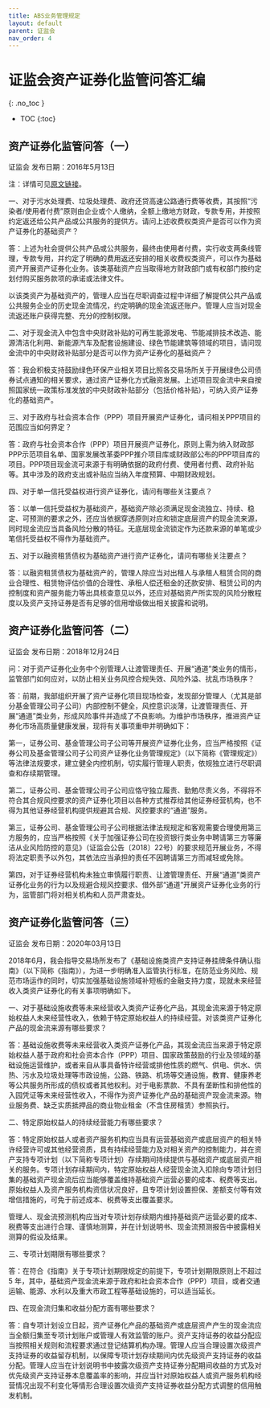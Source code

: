 ```yaml
---
title: ABS业务管理规定
layout: default
parent: 证监会
nav_order: 4
---
```


# 证监会资产证券化监管问答汇编
{: .no_toc }

- TOC
{:toc}

## 资产证券化监管问答（一）

证监会 发布日期：2016年5月13日

注：详情可见[原文链接](http://www.csrc.gov.cn/csrc/c100107/c1447212/content.shtml)。

一、对于污水处理费、垃圾处理费、政府还贷高速公路通行费等收费，其按照“污染者/使用者付费”原则由企业或个人缴纳，全额上缴地方财政，专款专用，并按照约定返还给公共产品或公共服务的提供方。请问上述收费权类资产是否可以作为资产证券化的基础资产？

答：上述为社会提供公共产品或公共服务，最终由使用者付费，实行收支两条线管理，专款专用，并约定了明确的费用返还安排的相关收费权类资产，可以作为基础资产开展资产证券化业务。该类基础资产应当取得地方财政部门或有权部门按约定划付购买服务款项的承诺或法律文件。

以该类资产为基础资产的，管理人应当在尽职调查过程中详细了解提供公共产品或公共服务企业的历史现金流情况，约定明确的现金流返还账户。管理人应当对现金流返还账户获得完整、充分的控制权限。

二、对于现金流入中包含中央财政补贴的可再生能源发电、节能减排技术改造、能源清洁化利用、新能源汽车及配套设施建设、绿色节能建筑等领域的项目，请问现金流中的中央财政补贴部分是否可以作为资产证券化的基础资产？

答：我会积极支持鼓励绿色环保产业相关项目比照各交易场所关于开展绿色公司债券试点通知的相关要求，通过资产证券化方式融资发展。上述项目现金流中来自按照国家统一政策标准发放的中央财政补贴部分（包括价格补贴），可纳入资产证券化的基础资产。

三、对于政府与社会资本合作（PPP）项目开展资产证券化，请问相关PPP项目的范围应当如何界定？

答：政府与社会资本合作（PPP）项目开展资产证券化，原则上需为纳入财政部PPP示范项目名单、国家发展改革委PPP推介项目库或财政部公布的PPP项目库的项目。PPP项目现金流可来源于有明确依据的政府付费、使用者付费、政府补贴等。其中涉及的政府支出或补贴应当纳入年度预算、中期财政规划。

四、对于单一信托受益权进行资产证券化，请问有哪些关注要点？

答：以单一信托受益权为基础资产，基础资产除必须满足现金流独立、持续、稳定、可预测的要求之外，还应当依据穿透原则对应和锁定底层资产的现金流来源，同时现金流应当具备风险分散的特征。无底层现金流锁定作为还款来源的单笔或少笔信托受益权不得作为基础资产。

五、对于以融资租赁债权为基础资产进行资产证券化，请问有哪些关注要点？

答：以融资租赁债权为基础资产的，管理人除应当对出租人与承租人租赁合同的商业合理性、租赁物评估价值的合理性、承租人偿还租金的还款安排、租赁公司的内控制度和资产服务能力等出具核查意见以外，还应对基础资产所实现的风险分散程度以及资产支持证券是否有足够的信用增级做出相关披露和说明。


## 资产证券化监管问答（二）

证监会
发布日期：2018年12月24日

问：对于资产证券化业务中个别管理人让渡管理责任、开展“通道”类业务的情形，监管部门如何应对，以防止相关业务风控合规失效、风险外溢、扰乱市场秩序？

答：前期，我部组织开展了资产证券化项目现场检查，发现部分管理人（尤其是部分基金管理公司子公司）内部控制不健全，风控意识淡薄，让渡管理责任、开展“通道”类业务，形成风险事件并造成了不良影响。为维护市场秩序，推进资产证券化市场高质量健康发展，现将有关事项重申并明确如下：

第一，证券公司、基金管理公司子公司等开展资产证券化业务，应当严格按照《证券公司及基金管理公司子公司资产证券化业务管理规定》（以下简称《管理规定》）等法律法规要求，建立健全内控机制，切实履行管理人职责，依规独立进行尽职调查和存续期管理。

第二，证券公司、基金管理公司子公司应恪守独立履责、勤勉尽责义务，不得将不符合其合规风控要求的资产证券化项目以各种方式推荐给其他证券经营机构，也不得为其他证券经营机构提供规避其合规、风控要求的“通道”服务。

第三，证券公司、基金管理公司子公司根据法律法规规定和客观需要合理使用第三方服务的，应当严格按照《关于加强证券公司在投资银行类业务中聘请第三方等廉洁从业风险防控的意见》（证监会公告〔2018〕22号）的要求规范开展业务，不得将法定职责予以外包，其依法应当承担的责任不因聘请第三方而减轻或免除。

第四，对于证券经营机构未独立审慎履行职责、让渡管理责任、开展“通道”类资产证券化业务的行为以及规避合规风控要求、借外部“通道”开展资产证券化业务的行为，监管部门将对相关机构和人员严肃查处。

## 资产证券化监管问答（三）

证监会
发布日期：2020年03月13日

2018年6月，我会指导交易场所发布了《基础设施类资产支持证券挂牌条件确认指南》（以下简称《指南》），为进一步明确准入监管执行标准，在防范业务风险、规范市场运作的同时，切实加强基础设施领域补短板的金融支持力度，现就未来经营收入类资产证券化的有关事项明确如下。

一、对于基础设施收费等未来经营收入类资产证券化产品，其现金流来源于特定原始权益人未来经营性收入，依赖于特定原始权益人的持续经营。对该类资产证券化产品的现金流来源有哪些要求？

答：基础设施收费等未来经营收入类资产证券化产品，其现金流应当来源于特定原始权益人基于政府和社会资本合作（PPP）项目、国家政策鼓励的行业及领域的基础设施运营维护，或者来自从事具备特许经营或排他性质的燃气、供电、供水、供热、污水及垃圾处理等市政设施，公路、铁路、机场等交通设施，教育、健康养老等公共服务所形成的债权或者其他权利。对于电影票款、不具有垄断性和排他性的入园凭证等未来经营性收入，不得作为资产证券化产品的基础资产现金流来源。物业服务费、缺乏实质抵押品的商业物业租金（不含住房租赁）参照执行。

二、特定原始权益人的持续经营能力有哪些要求？

答：特定原始权益人或者资产服务机构应当具有运营基础资产或底层资产的相关特许经营许可或其他经营资质，具有持续经营能力及对相关资产的控制能力，并在资产支持专项计划（以下简称专项计划）存续期间持续提供与基础资产或底层资产相关的服务。专项计划存续期间内，特定原始权益人经营现金流入扣除向专项计划归集的基础资产现金流后应当能够覆盖维持基础资产运营必要的成本、税费等支出。原始权益人及资产服务机构资信状况良好，且专项计划设置担保、差额支付等有效增信措施的，可免于前述成本、税费等支出覆盖要求。

管理人、现金流预测机构应当对专项计划存续期内维持基础资产运营必要的成本、税费等支出进行合理、谨慎地测算，并在计划说明书、现金流预测报告中披露相关测算的假设及结果。

三、专项计划期限有哪些要求？

答：在符合《指南》关于专项计划期限规定的前提下，专项计划期限原则上不超过5 年，其中，基础资产现金流来源于政府和社会资本合作（PPP）项目，或者交通运输、能源、水利以及重大市政工程等基础设施的，可以适当延长。

四、在现金流归集和收益分配方面有哪些要求？

答：自专项计划设立日起，资产证券化产品的基础资产或底层资产产生的现金流应当全额归集至专项计划账户或管理人有效监管的账户。资产支持证券的收益分配应当按照相关规则和流程要求通过登记结算机构办理。管理人应当合理设置次级资产支持证券的收益留存机制，以保障专项计划存续期间内优先级资产支持证券的收益分配。管理人应当在计划说明书中披露次级资产支持证券分配期间收益的方式及对优先级资产支持证券本息覆盖率的影响，并应当针对原始权益人或资产服务机构经营情况出现不利变化等情形合理设置次级资产支持证券收益分配方式调整的信用触发机制。